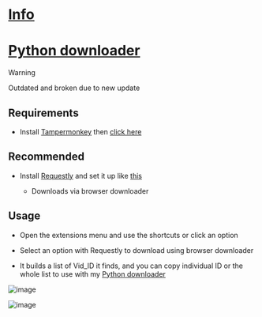 # [Info](https://github.com/PatrickL546/How-to-download-hydrax-abyss.to)

# [Python downloader](https://github.com/PatrickL546/Hydrax-Abyss.to-DownloadHelper-Python)

> [!WARNING]  
> Outdated and broken due to new update

## Requirements

- Install [Tampermonkey](https://www.tampermonkey.net/) then [click here](https://github.com/PatrickL546/Hydrax-Abyss.to-DownloadHelper/raw/master/Hydrax-Abyss.to-DownloadHelper.user.js)

## Recommended

- Install [Requestly](https://requestly.com/) and set it up like [this](https://github.com/PatrickL546/How-to-download-hydrax-abyss.to?tab=readme-ov-file#download-from-browser)

  - Downloads via browser downloader

## Usage

- Open the extensions menu and use the shortcuts or click an option

- Select an option with Requestly to download using browser downloader

- It builds a list of Vid_ID it finds, and you can copy individual ID or the whole list to use with my [Python downloader](https://github.com/PatrickL546/Hydrax-Abyss.to-DownloadHelper-Python)

![image](https://github.com/user-attachments/assets/704deb6e-d5de-48ca-ae45-f0ea2e70a988)

![image](https://github.com/PatrickL546/Hydrax-Abyss.to-DownloadHelper-Userscript/assets/75874561/08c142ae-7374-4781-9da5-a6262a41ba49)
